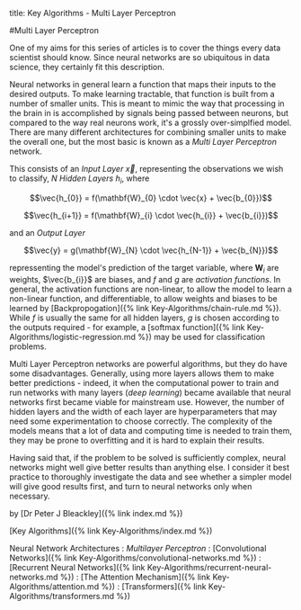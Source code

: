 title: Key Algorithms - Multi Layer Perceptron

#Multi Layer Perceptron

One of my aims for this series of articles is to cover the things every data scientist should know. Since neural networks are so ubiquitous in data science, they certainly fit this description.

Neural networks in general learn a function that maps their inputs to the desired outputs. To make learning tractable, that function is built from a number of smaller units. This is meant to mimic the way that processing in the brain in is accomplished by signals being passed between neurons, but compared to the way real neurons work, it's a grossly over-simplfied model. There are many different architectures for combining smaller units to make the overall one, but the most basic is known as a *Multi Layer Perceptron* network.

This consists of an *Input Layer* $\vec{x}$, representing the observations we wish to classify,
$N$ *Hidden Layers* $h_{i}$, where

$$\vec{h_{0}} = f(\mathbf{W}_{0} \cdot \vec{x} + \vec{b_{0}})$$

$$\vec{h_{i+1}} = f(\mathbf{W}_{i} \cdot \vec{h_{i}} + \vec{b_{i}})$$ 

and an *Output Layer*

$$\vec{y} = g(\mathbf{W}_{N} \cdot \vec{h_{N-1}} + \vec{b_{N}})$$

repressenting the model's prediction of the target variable, where $\mathbf{W}_{i}$ are weights, $\vec{b_{i}}$ are biases, and $f$ and $g$ are *activation functions*. In general, the activation functions are non-linear, to allow the model to learn a non-linear function, and differentiable, to allow weights and biases to be learned by [Backpropogation]({% link Key-Algorithms/chain-rule.md %}). While $f$ is usually the same for all hidden layers, $g$ is chosen according to the outputs required - for example, a [softmax function]({% link Key-Algorithms/logistic-regression.md %}) may be used for classification problems.

Multi Layer Perceptron networks are powerful algorithms, but they do have some disadvantages. Generally, using more layers allows them to make better predictions - indeed, it when the computational power to train and run networks with many layers (*deep learning*) became available that neural networks first became viable for mainstream use. However, the number of hidden layers and the width of each layer are hyperparameters that may need some experimentation to choose correctly. The complexity of the models means that a lot of data and computing time is needed to train them, they may be prone to overfitting and it is hard to explain their results.

Having said that, if the problem to be solved is sufficiently complex, neural networks might well give better results than anything else. I consider it best practice to thoroughly investigate the data and see whether a simpler model will give good results first, and turn to neural networks only when necessary.

by [Dr Peter J Bleackley]({% link index.md %})

[Key Algorithms]({% link Key-Algorithms/index.md %})

Neural Network Architectures
: *Multilayer Perceptron*
: [Convolutional Networks]({% link Key-Algorithms/convolutional-networks.md %})
: [Recurrent Neural Networks]({% link Key-Algorithms/recurrent-neural-networks.md %})
: [The Attention Mechanism]({% link Key-Algorithms/attention.md %})
: [Transformers]({% link Key-Algorithms/transformers.md %})
